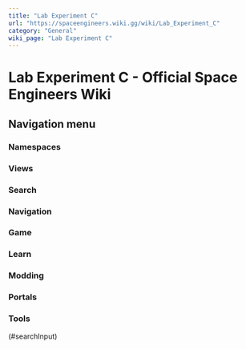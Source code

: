 ```yaml
---
title: "Lab Experiment C"
url: "https://spaceengineers.wiki.gg/wiki/Lab_Experiment_C"
category: "General"
wiki_page: "Lab Experiment C"
---
```


# Lab Experiment C - Official Space Engineers Wiki

## Navigation menu

### Namespaces

### Views

### Search

### Navigation

### Game

### Learn

### Modding

### Portals

### Tools

(#searchInput)
